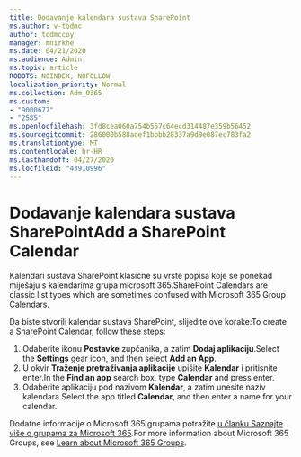 ```yaml
---
title: Dodavanje kalendara sustava SharePoint
ms.author: v-todmc
author: todmccoy
manager: mnirkhe
ms.date: 04/21/2020
ms.audience: Admin
ms.topic: article
ROBOTS: NOINDEX, NOFOLLOW
localization_priority: Normal
ms.collection: Adm_O365
ms.custom:
- "9000677"
- "2585"
ms.openlocfilehash: 3fd8cea060a754b557c64ecd314487e359b56452
ms.sourcegitcommit: 286000b588adef1bbbb28337a9d9e087ec783fa2
ms.translationtype: MT
ms.contentlocale: hr-HR
ms.lasthandoff: 04/27/2020
ms.locfileid: "43910996"
---
```

# <a name="add-a-sharepoint-calendar"></a><span data-ttu-id="c3308-102">Dodavanje kalendara sustava SharePoint</span><span class="sxs-lookup"><span data-stu-id="c3308-102">Add a SharePoint Calendar</span></span>

<span data-ttu-id="c3308-103">Kalendari sustava SharePoint klasične su vrste popisa koje se ponekad miješaju s kalendarima grupa microsoft 365.</span><span class="sxs-lookup"><span data-stu-id="c3308-103">SharePoint Calendars are classic list types which are sometimes confused with Microsoft 365 Group Calendars.</span></span>
 
<span data-ttu-id="c3308-104">Da biste stvorili kalendar sustava SharePoint, slijedite ove korake:</span><span class="sxs-lookup"><span data-stu-id="c3308-104">To create a SharePoint Calendar, follow these steps:</span></span>
 
1.  <span data-ttu-id="c3308-105">Odaberite ikonu **Postavke** zupčanika, a zatim **Dodaj aplikaciju**.</span><span class="sxs-lookup"><span data-stu-id="c3308-105">Select the **Settings** gear icon, and then select **Add an App**.</span></span>
2.  <span data-ttu-id="c3308-106">U okvir **Traženje pretraživanja aplikacije** upišite **Kalendar** i pritisnite enter.</span><span class="sxs-lookup"><span data-stu-id="c3308-106">In the **Find an app** search box, type **Calendar** and press enter.</span></span>
3.  <span data-ttu-id="c3308-107">Odaberite aplikaciju pod nazivom **Kalendar**, a zatim unesite naziv kalendara.</span><span class="sxs-lookup"><span data-stu-id="c3308-107">Select the app titled **Calendar**, and then enter a name for your calendar.</span></span>

<span data-ttu-id="c3308-108">Dodatne informacije o Microsoft 365 grupama potražite [u članku Saznajte više o grupama za Microsoft 365](https://support.office.com/article/Learn-about-Office-365-groups-b565caa1-5c40-40ef-9915-60fdb2d97fa2).</span><span class="sxs-lookup"><span data-stu-id="c3308-108">For more information about Microsoft 365 Groups, see [Learn about Microsoft 365 Groups](https://support.office.com/article/Learn-about-Office-365-groups-b565caa1-5c40-40ef-9915-60fdb2d97fa2).</span></span>

